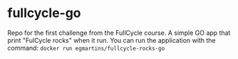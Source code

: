 # fullcycle-go
Repo for the first challenge from the FullCycle course. A simple GO app that print "FulCycle rocks" when it run.
You can run the application with the command:
`docker run egmartins/fullcycle-rocks-go`

